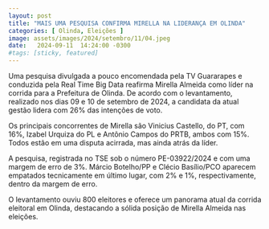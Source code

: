 ```yaml
---
layout: post
title: "MAIS UMA PESQUISA CONFIRMA MIRELLA NA LIDERANÇA EM OLINDA"
categories: [ Olinda, Eleições ]
image: assets/images/2024/setembro/11/04.jpeg
date:   2024-09-11  14:24:00 -0300
#tags: [sticky, featured]
---
```

Uma pesquisa divulgada a pouco encomendada pela TV Guararapes e conduzida pela Real Time Big Data reafirma Mirella Almeida como líder na corrida para a Prefeitura de Olinda. De acordo com o levantamento, realizado nos dias 09 e 10 de setembro de 2024, a candidata da atual gestão lidera com 26% das intenções de voto.

Os principais concorrentes de Mirella são Vinicius Castello, do PT, com 16%, Izabel Urquiza do PL e Antônio Campos do PRTB, ambos com 15%. Todos estão em uma disputa acirrada, mas ainda atrás da líder.

A pesquisa, registrada no TSE sob o número PE-03922/2024 e com uma margem de erro de 3%. Márcio Botelho/PP e Clécio Basílio/PCO aparecem empatados tecnicamente em último lugar, com 2% e 1%, respectivamente, dentro da margem de erro.

O levantamento ouviu 800 eleitores e oferece um panorama atual da corrida eleitoral em Olinda, destacando a sólida posição de Mirella Almeida nas eleições.